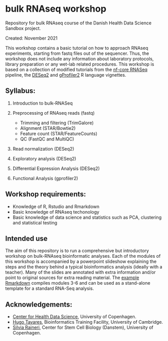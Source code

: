 # bulk RNAseq workshop
Repository for bulk RNAseq course of the Danish Health Data Science Sandbox project.

Created: November 2021

This workshop contains a basic tutorial on how to approach RNAseq experiments, starting from fastq files out of the sequencer. Thus, the workshop does not include any information about laboratory protocols, library preparation or any wet-lab related procedures. This workshop is based on a collection of modified tutorials from the [nf-core RNASeq](https://nf-co.re/rnaseq) pipeline, the [DESeq2](https://www.bioconductor.org/packages/devel/bioc/vignettes/DESeq2/inst/doc/DESeq2.html) and [gProfiler2](https://cran.r-project.org/web/packages/gprofiler2/vignettes/gprofiler2.html) R language vignettes.

## Syllabus:
1. Introduction to bulk-RNASeq
2. Preprocessing of RNAseq reads (fastq) 
	- Trimming and filtering (TrimGalore)
	- Alignment (STAR/Bowtie2)
	- Feature count (STAR/FeatureCounts)
	- QC (FastQC and MultiQC)

3. Read normalization (DESeq2)
4. Exploratory analysis (DESeq2)
5. Differential Expression Analysis (DESeq2)
6. Functional Analysis (gprofiler2)

## Workshop requirements:
- Knowledge of R, Rstudio and Rmarkdown
- Basic knowledge of RNAseq techonology
- Basic knowledge of data science and statistics such as PCA, clustering and statistical testing

## Intended use
The aim of this repository is to run a comprehensive but introductory workshop on bulk-RNAseq bioinformatic analyses. Each of the modules of this workshop is accompanied by a powerpoint slideshow explaining the steps and the theory behind a typical bioinformatics analysis (ideally with a teacher). Many of the slides are annotated with extra information and/or point to original sources for extra reading material. The [example Rmarkdown](./Notebooks/slides/RNAseq_analysis_basics.Rmd) compiles modules 3-6 and can be used as a stand-alone template for a standard RNA-Seq analysis.

## Acknowledgements:
- [Center for Health Data Science](https://heads.ku.dk/), University of Copenhagen.
- [Hugo Tavares](https://bioinfotraining.bio.cam.ac.uk/about), Bioinformatics Training Facility, University of Cambridge.
- [Silvia Raineri](https://danstem.ku.dk/people/serup_staff/), Center for Stem Cell Biology (Danstem), University of Copenhagen.
